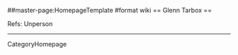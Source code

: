 ##master-page:HomepageTemplate
#format wiki
== Glenn Tarbox ==

Refs: Unperson

----
CategoryHomepage
